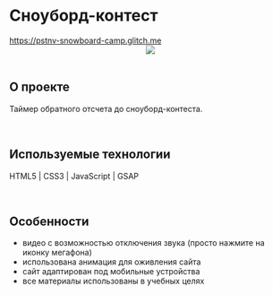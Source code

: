<h1> Сноуборд-контест </h1>
<a href="https://pstnv-snowboard-camp.glitch.me/"> https://pstnv-snowboard-camp.glitch.me </a>

<div align="center">
  <img src="https://cdn.glitch.global/ece60b40-3830-4d48-bb12-fa238aabf422/picPreview_16.png">
</div>
<br>

<h2> О проекте </h2>
<p> Таймер обратного отсчета до сноуборд-контеста. </p>
<br>

<h2> Используемые технологии </h2>
<p> HTML5 | CSS3 | JavaScript | GSAP</p>
<br>

<h2>Особенности</h2>
<ul>
  <li> видео с возможностью отключения звука (просто нажмите на иконку мегафона) </li>
  <li> использована анимация для оживления сайта </li>
  <li> сайт адаптирован под мобильные устройства </li>
  <li> все материалы использованы в учебных целях </li>
</ul>
